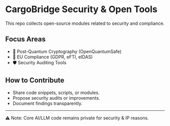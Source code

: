 # CargoBridge Security & Open Tools

This repo collects open-source modules related to security and compliance.

## Focus Areas
- 🔐 Post-Quantum Cryptography (OpenQuantumSafe)
- 📜 EU Compliance (GDPR, eFTI, eIDAS)
- 🛡 Security Auditing Tools

## How to Contribute
- Share code snippets, scripts, or modules.
- Propose security audits or improvements.
- Document findings transparently.

---
⚠️ Note: Core AI/LLM code remains private for security & IP reasons.
